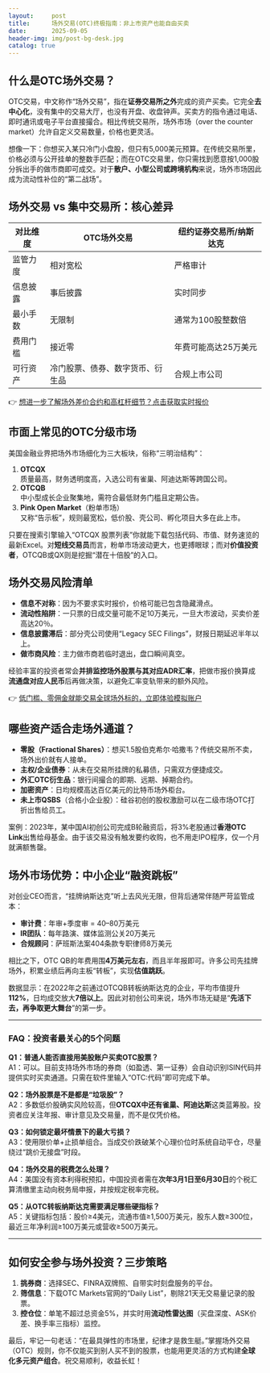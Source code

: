```yaml
---
layout:     post
title:      场外交易(OTC)终极指南：非上市资产也能自由买卖
date:       2025-09-05
header-img: img/post-bg-desk.jpg
catalog: true
---
```


## 什么是OTC场外交易？

OTC交易，中文称作“场外交易”，指在**证券交易所之外**完成的资产买卖。它完全**去中心化**，没有集中的交易大厅，也没有开盘、收盘钟声。买卖方的指令通过电话、即时通讯或电子平台直接撮合。相比传统交易所，场外市场（over the counter market）允许自定义交易数量，价格也更灵活。

想像一下：你想买入某只冷门小盘股，但只有5,000美元预算。在传统交易所里，价格必须与公开挂单的整数手匹配；而在OTC交易里，你只需找到愿意按1,000股分拆出手的做市商即可成交。对于**散户、小型公司或跨境机构**来说，场外市场因此成为流动性补位的“第二战场”。

## 场外交易 vs 集中交易所：核心差异

| 对比维度 | OTC场外交易 | 纽约证券交易所/纳斯达克 |
|---|---|---|
| 监管力度 | 相对宽松 | 严格审计 |
| 信息披露 | 事后披露 | 实时同步 |
| 最小手数 | 无限制 | 通常为100股整数倍 |
| 费用门槛 | 接近零 | 年费可能高达25万美元 |
| 可行资产 | 冷门股票、债券、数字货币、衍生品 | 合规上市公司 |

👉 [想进一步了解场外差价合约和高杠杆细节？点击获取实时报价](https://okxdog.com/)

## 市面上常见的OTC分级市场

美国金融业界把场外市场细化为三大板块，俗称“三明治结构”：

1. **OTCQX**  
   质量最高，财务透明度高，入选公司有雀巢、阿迪达斯等跨国公司。  
2. **OTCQB**  
   中小型成长企业聚集地，需符合最低财务门槛且定期公告。  
3. **Pink Open Market**（粉单市场）  
   又称“告示板”，规则最宽松，低价股、壳公司、孵化项目大多在此上市。

只要在搜索引擎输入“OTCQX 股票列表”你就能下载包括代码、市值、财务速览的最新Excel。对**短线交易员**而言，粉单市场波动更大，也更搏眼球；而对**价值投资者**，OTCQB或QX则是挖掘“潜在十倍股”的入口。

## 场外交易风险清单

- **信息不对称**：因为不要求实时报价，价格可能已包含隐藏滑点。  
- **流动性陷阱**：一只票的日成交量可能不足10万美元，一旦大市波动，买卖价差高达20％。  
- **信息披露滞后**：部分壳公司使用“Legacy SEC Filings”，财报日期延迟半年以上。  
- **做市商风险**：主力做市商若临时退出，盘口瞬间真空。  

经验丰富的投资者常会**并排监控场外股票与其对应ADR汇率**，把做市报价换算成**流通盘对应人民币**后再做决策，以避免汇率变轨带来的额外风险。

👉 [低门槛、零佣金就能交易全球场外标的，立即体验模拟账户](https://okxdog.com/)

## 哪些资产适合走场外通道？

- **零股（Fractional Shares）**：想买1.5股伯克希尔·哈撒韦？传统交易所不卖，场外出价就有人接单。  
- **主权/企业债券**：从未在交易所挂牌的私募债，只需双方便捷成交。  
- **外汇OTC衍生品**：银行间撮合的即期、远期、掉期合约。  
- **加密资产**：日均规模高达百亿美元的比特币场外柜台。  
- **未上市QSBS**（合格小企业股）：硅谷初创的股权激励可以在二级市场OTC打折出售给员工。

案例：2023年，某中国AI初创公司完成B轮融资后，将3%老股通过**香港OTC Link**出售给母基金。由于该交易没有触发要约收购，也不用走IPO程序，仅一个月就满额售罄。

## 场外市场优势：中小企业“融资跳板”

对创业CEO而言，“挂牌纳斯达克”听上去风光无限，但背后通常伴随严苛监管成本：

- **审计费**：年审+季度审 = 40–80万美元  
- **IR团队**：每年路演、媒体监测公关20万美元  
- **合规顾问**：萨班斯法案404条款专职律师8万美元  

相比之下，OTC QB的年费用围**4万美元左右**，而且半年报即可。许多公司先挂牌场外，积累业绩后再向主板“转板”，实现**估值跳跃**。

数据显示：在2022年之前通过OTCQB转板纳斯达克的企业，平均市值提升**112%**，日均成交放大**7倍以上**。因此对初创公司来说，场外市场无疑是“**先活下去，再争取更大舞台**”的第一步。

---

### FAQ：投资者最关心的5个问题

**Q1：普通人能否直接用美股账户买卖OTC股票？**  
A1：可以。目前支持场外市场的券商（如盈透、第一证券）会自动识别ISIN代码并提供实时买卖通道。只需在软件里输入“OTC:代码”即可完成下单。

**Q2：场外股票是不是都是“垃圾股”？**  
A2：多数低价股确实风险较高，但**OTCQX中还有雀巢、阿迪达斯**这类蓝筹股。投资者应关注年报、审计意见及交易量，而不是仅凭价格。

**Q3：如何锁定最坏情景下的最大亏损？**  
A3：使用限价单+止损单组合。当成交价跌破某个心理价位时系统自动平仓，尽量绕过“跳价无接盘”时段。

**Q4：场外交易的税费怎么处理？**  
A4：美国没有资本利得税预扣，中国投资者需在**次年3月1日至6月30日**的个税汇算清缴里主动向税务局申报，并按规定税率完税。

**Q5：从OTC转板纳斯达克需要满足哪些硬指标？**  
A5：关键指标包括：股价≥4美元，流通市值≥1,500万美元，股东人数≥300位，最近三年净利润≥100万美元或营收≥500万美元。

---

## 如何安全参与场外投资？三步策略

1. **挑券商**：选择SEC、FINRA双牌照、自带实时刻盘服务的平台。  
2. **筛信息**：下载OTC Markets官网的“Daily List”，剔除21天无交易量记录的股票。  
3. **控仓位**：单笔不超过总资金5%，并实时用**流动性雷达图**（买盘深度、ASK价差、换手率三指标）监控。

最后，牢记一句老话：“在最具弹性的市场里，纪律才是救生艇。”掌握场外交易（OTC）规则，你不仅能买到别人买不到的股票，也能用更灵活的方式构建**全球化多元资产组合**。祝交易顺利，收益长虹！